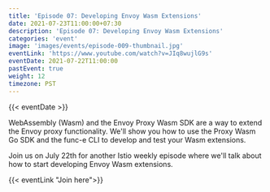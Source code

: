 ```yaml
---
title: 'Episode 07: Developing Envoy Wasm Extensions'
date: 2021-07-23T11:00:00+07:30
description: 'Episode 07: Developing Envoy Wasm Extensions'
categories: 'event'
image: 'images/events/episode-009-thumbnail.jpg'
eventLink: 'https://www.youtube.com/watch?v=JIq8wujlG9s'
eventDate: 2021-07-22T11:00:00
pastEvent: true
weight: 12
timezone: PST
---
```


{{< eventDate >}}

WebAssembly (Wasm) and the Envoy Proxy Wasm SDK are a way to extend the Envoy proxy functionality. We'll show you how to use the Proxy Wasm Go SDK and the func-e CLI to develop and test your Wasm extensions.

Join us on July 22th for another Istio weekly episode where we'll talk about how to start developing Envoy Wasm extensions.

{{< eventLink "Join here">}}
